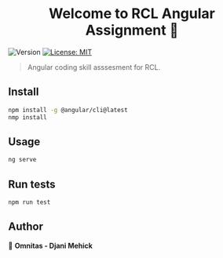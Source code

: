 <h1 align="center">Welcome to RCL Angular Assignment 👋</h1>
<p>
  <img alt="Version" src="https://img.shields.io/badge/version-1.0.0-blue.svg?cacheSeconds=2592000" />
  <a href="https://opensource.org/licenses/MIT" target="_blank">
    <img alt="License: MIT" src="https://img.shields.io/badge/License-MIT-yellow.svg" />
  </a>
</p>

> Angular coding skill asssesment for RCL.

## Install

```sh
npm install -g @angular/cli@latest
nmp install
```

## Usage

```sh
ng serve
```

## Run tests

```sh
npm run test
```

## Author

👤 **Omnitas - Djani Mehick**

